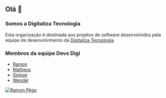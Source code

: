 ## Olá 👋

### Somos a Digitaliza Tecnologia
Esta organização é destinada aos projetos de software desenvolvidos pela equipe de desenvolvimento da [Digitaliza Tecnologia](https://github.com/digitaliza).

### Membros da equipe Devs Digi

- [Ramon](https://github.com/ramonpego)
- [Matheus](https://github.com/MatheusRamalho)
- [Geison](https://github.com/geisonmalta)
- [Wendel](https://github.com/wendellunny)

[![Ramon Pêgo](https://forthebadge.com/images/badges/contains-cat-gifs.svg)](https://github.com/ramonpego)
